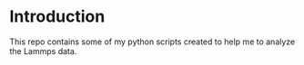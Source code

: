 # Introduction
This repo contains some of my python scripts
created to help me to analyze the Lammps data.
